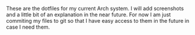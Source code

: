 These are the dotfiles for my current Arch system. I will add screenshots and a little bit of an explanation in the near future. For now I am just commiting my files to git so that I have easy access to them in the future in case I need them.
